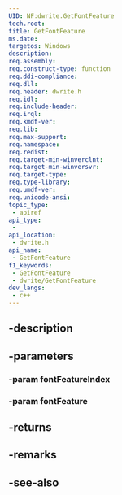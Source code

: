 ```yaml
---
UID: NF:dwrite.GetFontFeature
tech.root: 
title: GetFontFeature
ms.date: 
targetos: Windows
description: 
req.assembly: 
req.construct-type: function
req.ddi-compliance: 
req.dll: 
req.header: dwrite.h
req.idl: 
req.include-header: 
req.irql: 
req.kmdf-ver: 
req.lib: 
req.max-support: 
req.namespace: 
req.redist: 
req.target-min-winverclnt: 
req.target-min-winversvr: 
req.target-type: 
req.type-library: 
req.umdf-ver: 
req.unicode-ansi: 
topic_type:
 - apiref
api_type:
 - 
api_location:
 - dwrite.h
api_name:
 - GetFontFeature
f1_keywords:
 - GetFontFeature
 - dwrite/GetFontFeature
dev_langs:
 - c++
---
```


## -description

## -parameters

### -param fontFeatureIndex

### -param fontFeature

## -returns

## -remarks

## -see-also

